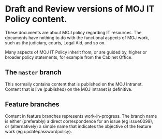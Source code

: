 # Draft and Review versions of MOJ IT Policy content.

These documents are about MOJ policy regarding IT resources.
The documents have nothing to do with the functional aspects of MOJ work,
such as the judiciary, courts, Legal Aid, and so on.

Many aspects of MOJ IT Policy inherit from, or are guided by, higher or broader policy
statements, for example from the Cabinet Office.

## The `master` branch

This normally contains content that is published on the MOJ Intranet.
Content that is live (published) on the MOJ Intranet is definitive.

## Feature branches

Content in feature branches represents work-in-progress.
The branch name is either (preferably) a direct correspondence for an issue (eg issue0099),
or (alternatively) a simple name that indicates the objective of the feature work (eg updatepasswordpolicy).
